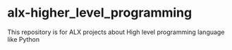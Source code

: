 # alx-higher_level_programming
This repository is for ALX projects about High level programming language like Python
